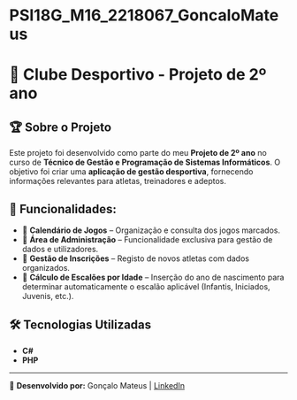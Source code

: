 # PSI18G_M16_2218067_GoncaloMateus
# 📌 Clube Desportivo - Projeto de 2º ano

## 🏆 Sobre o Projeto
Este projeto foi desenvolvido como parte do meu **Projeto de 2º ano** no curso de **Técnico de Gestão e Programação de Sistemas Informáticos**. O objetivo foi criar uma **aplicação de gestão desportiva**, fornecendo informações relevantes para atletas, treinadores e adeptos.

## 🚀 Funcionalidades:
- 📅 **Calendário de Jogos** – Organização e consulta dos jogos marcados.
- 🔐 **Área de Administração** – Funcionalidade exclusiva para gestão de dados e utilizadores.
- 📝 **Gestão de Inscrições** – Registo de novos atletas com dados organizados.
- 🎯 **Cálculo de Escalões por Idade** – Inserção do ano de nascimento para determinar automaticamente o escalão aplicável (Infantis, Iniciados, Juvenis, etc.).

## 🛠️ Tecnologias Utilizadas
- **C#**
- **PHP**

---
🚀 **Desenvolvido por:** Gonçalo Mateus | [LinkedIn](https://www.linkedin.com/in/gon%C3%A7alo-mateus-3a5512208/)
